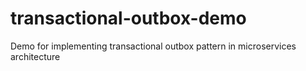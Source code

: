 # transactional-outbox-demo
Demo for implementing transactional outbox pattern in microservices architecture
